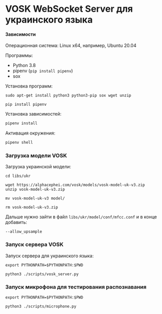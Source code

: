 # VOSK WebSocket Server для украинского языка

#### Зависимости

Операционная система: Linux x64, например, Ubuntu 20.04

Программы:

- Python 3.8
- pipenv (`pip install pipenv`)
- sox

Установка программ:

```
sudo apt-get install python3 python3-pip sox wget unzip

pip install pipenv
```

Установка зависимостей:

```bash
pipenv install
```

Активация окружения:

```bash
pipenv shell
```

### Загрузка модели VOSK

Загрузка украинской модели:

```
cd libs/ukr

wget https://alphacephei.com/vosk/models/vosk-model-uk-v3.zip
unzip vosk-model-uk-v3.zip

mv vosk-model-uk-v3 model/

rm vosk-model-uk-v3.zip
```

Дальше нужно зайти в файл `libs/ukr/model/conf/mfcc.conf` и в конце добавить:

```
--allow_upsample
```

### Запуск сервера VOSK

Запуск сервера для украинского языка:

```
export PYTHONPATH=$PYTHONPATH:$PWD

python3 ./scripts/vosk_server.py
```

### Запуск микрофона для тестирования распознавания

```
export PYTHONPATH=$PYTHONPATH:$PWD

python3 ./scripts/microphone.py
```
